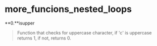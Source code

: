 # more_funcions_nested_loops
**0.**isupper
> Function that checks for uppercase character, if 'c' is uppercase returns 1, if not, returns 0.
